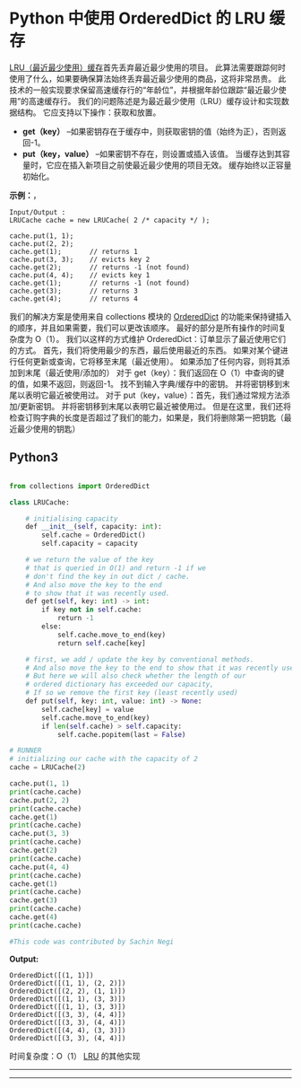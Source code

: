 # Python 中使用 OrderedDict 的 LRU 缓存

[LRU（最近最少使用）缓存](https://www.geeksforgeeks.org/lru-cache-implementation/)首先丢弃最近最少使用的项目。 此算法需要跟踪何时使用了什么，如果要确保算法始终丢弃最近最少使用的商品，这将非常昂贵。 此技术的一般实现要求保留高速缓存行的“年龄位”，并根据年龄位跟踪“最近最少使用”的高速缓存行。
我们的问题陈述是为最近最少使用（LRU）缓存设计和实现数据结构。
它应支持以下操作：获取和放置。
* **get（key）** –如果密钥存在于缓存中，则获取密钥的值（始终为正），否则返回-1。
* **put（key，value）** –如果密钥不存在，则设置或插入该值。 当缓存达到其容量时，它应在插入新项目之前使最近最少使用的项目无效。
缓存始终以正容量初始化。

**示例：**，

```
Input/Output : 
LRUCache cache = new LRUCache( 2 /* capacity */ );

cache.put(1, 1);                                    
cache.put(2, 2);
cache.get(1);       // returns 1
cache.put(3, 3);    // evicts key 2
cache.get(2);       // returns -1 (not found)
cache.put(4, 4);    // evicts key 1
cache.get(1);       // returns -1 (not found)
cache.get(3);       // returns 3
cache.get(4);       // returns 4

```

我们的解决方案是使用来自 collections 模块的 [OrderedDict](https://www.geeksforgeeks.org/ordereddict-in-python/) 的功能来保持键插入的顺序，并且如果需要，我们可以更改该顺序。 最好的部分是所有操作的时间复杂度为 O（1）。
我们以这样的方式维护 OrderedDict：订单显示了最近使用它们的方式。 首先，我们将使用最少的东西，最后使用最近的东西。
如果对某个键进行任何更新或查询，它将移至末尾（最近使用）。 如果添加了任何内容，则将其添加到末尾（最近使用/添加的）
对于 get（key）：我们返回在 O（1）中查询的键的值，如果不返回，则返回-1。 找不到输入字典/缓存中的密钥。 并将密钥移到末尾以表明它最近被使用过。
对于 put（key，value）：首先，我们通过常规方法添加/更新密钥。 并将密钥移到末尾以表明它最近被使用过。 但是在这里，我们还将检查订购字典的长度是否超过了我们的能力，如果是，我们将删除第一把钥匙（最近最少使用的钥匙）

## Python3

```py

from collections import OrderedDict

class LRUCache:

    # initialising capacity
    def __init__(self, capacity: int):
        self.cache = OrderedDict()
        self.capacity = capacity

    # we return the value of the key
    # that is queried in O(1) and return -1 if we
    # don't find the key in out dict / cache.
    # And also move the key to the end
    # to show that it was recently used.
    def get(self, key: int) -> int:
        if key not in self.cache:
            return -1
        else:
            self.cache.move_to_end(key)
            return self.cache[key]

    # first, we add / update the key by conventional methods.
    # And also move the key to the end to show that it was recently used.
    # But here we will also check whether the length of our
    # ordered dictionary has exceeded our capacity,
    # If so we remove the first key (least recently used)
    def put(self, key: int, value: int) -> None:
        self.cache[key] = value
        self.cache.move_to_end(key)
        if len(self.cache) > self.capacity:
            self.cache.popitem(last = False)

# RUNNER
# initializing our cache with the capacity of 2
cache = LRUCache(2) 

cache.put(1, 1)
print(cache.cache)
cache.put(2, 2)
print(cache.cache)
cache.get(1)
print(cache.cache)
cache.put(3, 3)
print(cache.cache)
cache.get(2)
print(cache.cache)
cache.put(4, 4)
print(cache.cache)
cache.get(1)
print(cache.cache)
cache.get(3)
print(cache.cache)
cache.get(4)
print(cache.cache)

#This code was contributed by Sachin Negi

```

**Output:** 

```
OrderedDict([(1, 1)])
OrderedDict([(1, 1), (2, 2)])
OrderedDict([(2, 2), (1, 1)])
OrderedDict([(1, 1), (3, 3)])
OrderedDict([(1, 1), (3, 3)])
OrderedDict([(3, 3), (4, 4)])
OrderedDict([(3, 3), (4, 4)])
OrderedDict([(4, 4), (3, 3)])
OrderedDict([(3, 3), (4, 4)])

```

时间复杂度：O（1）
[LRU](https://www.geeksforgeeks.org/lru-cache-implementation/)
的其他实现



* * *

* * *



